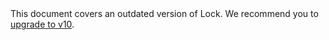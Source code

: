 <div class="alert alert-warning version-alert">
This document covers an outdated version of Lock. We recommend you to <a href="/libraries/lock/v10/migration-guide">upgrade to v10</a>.
</div>
